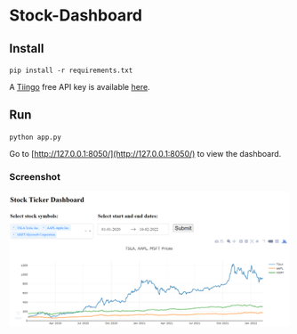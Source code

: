 # Stock-Dashboard
## Install
`pip install -r requirements.txt`

A [Tiingo](https://api.tiingo.com/) free API key is available [here](https://api.tiingo.com/).
## Run
`python app.py`

Go to [http://127.0.0.1:8050/](http://127.0.0.1:8050/) to view the dashboard.
### Screenshot
![Stock Dashboard](/screenshot.png)
